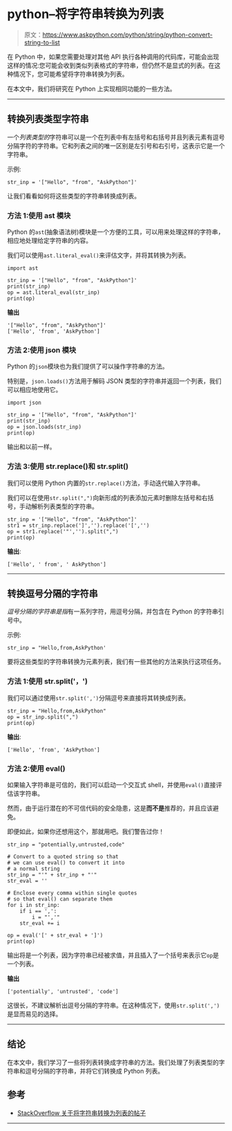 # python–将字符串转换为列表

> 原文：<https://www.askpython.com/python/string/python-convert-string-to-list>

在 Python 中，如果您需要处理对其他 API 执行各种调用的代码库，可能会出现这样的情况:您可能会收到类似列表格式的字符串，但仍然不是显式的列表。在这种情况下，您可能希望将字符串转换为列表。

在本文中，我们将研究在 Python 上实现相同功能的一些方法。

* * *

## 转换列表类型字符串

一个*列表类型的*字符串可以是一个在列表中有左括号和右括号并且列表元素有逗号分隔字符的字符串。它和列表之间的唯一区别是左引号和右引号，这表示它是一个字符串。

示例:

```
str_inp = '["Hello", "from", "AskPython"]'

```

让我们看看如何将这些类型的字符串转换成列表。

### 方法 1:使用 ast 模块

Python 的`ast`(抽象语法树)模块是一个方便的工具，可以用来处理这样的字符串，相应地处理给定字符串的内容。

我们可以使用`ast.literal_eval()`来评估文字，并将其转换为列表。

```
import ast

str_inp = '["Hello", "from", "AskPython"]'
print(str_inp)
op = ast.literal_eval(str_inp)
print(op)

```

**输出**

```
'["Hello", "from", "AskPython"]'
['Hello', 'from', 'AskPython']

```

### 方法 2:使用 json 模块

Python 的`json`模块也为我们提供了可以操作字符串的方法。

特别是，`json.loads()`方法用于解码 JSON 类型的字符串并返回一个列表，我们可以相应地使用它。

```
import json

str_inp = '["Hello", "from", "AskPython"]'
print(str_inp)
op = json.loads(str_inp)
print(op)

```

输出和以前一样。

### 方法 3:使用 str.replace()和 str.split()

我们可以使用 Python 内置的`str.replace()`方法，手动迭代输入字符串。

我们可以在使用`str.split(",")`向新形成的列表添加元素时删除左括号和右括号，手动解析列表类型的字符串。

```
str_inp = '["Hello", "from", "AskPython"]'
str1 = str_inp.replace(']','').replace('[','')
op = str1.replace('"','').split(",")
print(op)

```

**输出**:

```
['Hello', ' from', ' AskPython']

```

* * *

## 转换逗号分隔的字符串

*逗号分隔的字符串是指*有一系列字符，用逗号分隔，并包含在 Python 的字符串引号中。

示例:

```
str_inp = "Hello,from,AskPython'

```

要将这些类型的字符串转换为元素列表，我们有一些其他的方法来执行这项任务。

### 方法 1:使用 str.split('，')

我们可以通过使用`str.split(',')`分隔逗号来直接将其转换成列表。

```
str_inp = "Hello,from,AskPython"
op = str_inp.split(",")
print(op)

```

**输出**:

```
['Hello', 'from', 'AskPython']

```

### 方法 2:使用 eval()

如果输入字符串是可信的，我们可以启动一个交互式 shell，并使用`eval()`直接评估该字符串。

然而，由于运行潜在的不可信代码的安全隐患，这是**而不是**推荐的，并且应该避免。

即便如此，如果你还想用这个，那就用吧。我们警告过你！

```
str_inp = "potentially,untrusted,code"

# Convert to a quoted string so that
# we can use eval() to convert it into
# a normal string
str_inp = "'" + str_inp + "'"
str_eval = ''

# Enclose every comma within single quotes
# so that eval() can separate them
for i in str_inp:
    if i == ',':
        i = "','"
    str_eval += i

op = eval('[' + str_eval + ']')
print(op)

```

输出将是一个列表，因为字符串已经被求值，并且插入了一个括号来表示它`op`是一个列表。

**输出**

```
['potentially', 'untrusted', 'code']

```

这很长，不建议解析出逗号分隔的字符串。在这种情况下，使用`str.split(',')`是显而易见的选择。

* * *

## 结论

在本文中，我们学习了一些将列表转换成字符串的方法。我们处理了列表类型的字符串和逗号分隔的字符串，并将它们转换成 Python 列表。

## 参考

*   [StackOverflow 关于将字符串转换为列表的帖子](https://stackoverflow.com/questions/5387208/how-to-convert-a-string-with-comma-delimited-items-to-a-list-in-python)

* * *